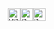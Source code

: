 <div style="display: flex; justify-content: center; align-items: center;">
  <img alt="VS Code" width="25px" src="https://cdn.jsdelivr.net/gh/devicons/devicon@latest/icons/vscode/vscode-original.svg" />
  <img alt="C Programming" width="25px" src="https://cdn.jsdelivr.net/gh/devicons/devicon@latest/icons/c/c-original.svg" />
  <img alt="Python" width="25px" src="https://cdn.jsdelivr.net/gh/devicons/devicon@latest/icons/python/python-original.svg" />
</div>
